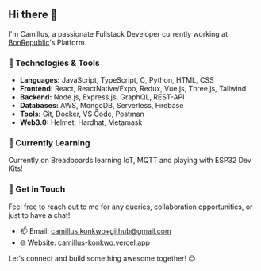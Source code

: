 ## Hi there 👋

I'm Camillus, a passionate Fullstack Developer currently working at [BonRepublic](https://github.com/bonrepublic)'s Platform. 
### 🔧 Technologies & Tools

- **Languages:** JavaScript, TypeScript, C, Python, HTML, CSS
- **Frontend:** React, ReactNative/Expo, Redux, Vue.js, Three.js, Tailwind
- **Backend:** Node.js, Express.js, GraphQL, REST-API
- **Databases:** AWS, MongoDB, Serverless, Firebase
- **Tools:** Git, Docker, VS Code, Postman
- **Web3.0:** Helmet, Hardhat, Metamask

### 🌱 Currently Learning

Currently on Breadboards learning IoT, MQTT and playing with ESP32 Dev Kits!


### 💬 Get in Touch

Feel free to reach out to me for any queries, collaboration opportunities, or just to have a chat!

- 📫 Email: [camillus.konkwo+github@gmail.com](mailto:camillus.konkwo+github@gmail.com)
- 🌐 Website: [camillus-konkwo.vercel.app](https://camillus-konkwo.vercel.app/)

Let's connect and build something awesome together! 😊
